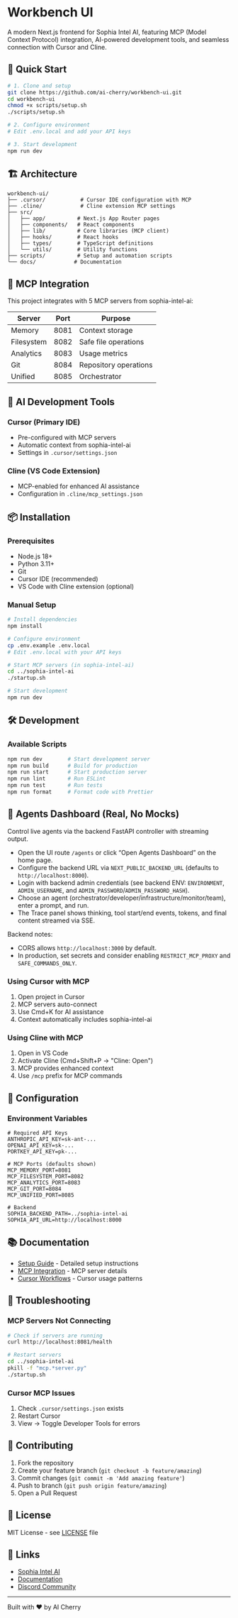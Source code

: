 # Workbench UI

A modern Next.js frontend for Sophia Intel AI, featuring MCP (Model Context Protocol) integration, AI-powered development tools, and seamless connection with Cursor and Cline.

## 🚀 Quick Start

```bash
# 1. Clone and setup
git clone https://github.com/ai-cherry/workbench-ui.git
cd workbench-ui
chmod +x scripts/setup.sh
./scripts/setup.sh

# 2. Configure environment
# Edit .env.local and add your API keys

# 3. Start development
npm run dev
```

## 🏗️ Architecture

```
workbench-ui/
├── .cursor/           # Cursor IDE configuration with MCP
├── .cline/            # Cline extension MCP settings
├── src/
│   ├── app/          # Next.js App Router pages
│   ├── components/   # React components
│   ├── lib/          # Core libraries (MCP client)
│   ├── hooks/        # React hooks
│   ├── types/        # TypeScript definitions
│   └── utils/        # Utility functions
├── scripts/          # Setup and automation scripts
└── docs/            # Documentation
```

## 🔌 MCP Integration

This project integrates with 5 MCP servers from sophia-intel-ai:

| Server | Port | Purpose |
|--------|------|---------|
| Memory | 8081 | Context storage |
| Filesystem | 8082 | Safe file operations |
| Analytics | 8083 | Usage metrics |
| Git | 8084 | Repository operations |
| Unified | 8085 | Orchestrator |

## 🤖 AI Development Tools

### Cursor (Primary IDE)
- Pre-configured with MCP servers
- Automatic context from sophia-intel-ai
- Settings in `.cursor/settings.json`

### Cline (VS Code Extension)
- MCP-enabled for enhanced AI assistance
- Configuration in `.cline/mcp_settings.json`

## 📦 Installation

### Prerequisites
- Node.js 18+
- Python 3.11+
- Git
- Cursor IDE (recommended)
- VS Code with Cline extension (optional)

### Manual Setup

```bash
# Install dependencies
npm install

# Configure environment
cp .env.example .env.local
# Edit .env.local with your API keys

# Start MCP servers (in sophia-intel-ai)
cd ../sophia-intel-ai
./startup.sh

# Start development
npm run dev
```

## 🛠️ Development

### Available Scripts

```bash
npm run dev        # Start development server
npm run build      # Build for production
npm run start      # Start production server
npm run lint       # Run ESLint
npm run test       # Run tests
npm run format     # Format code with Prettier
```

## 🧭 Agents Dashboard (Real, No Mocks)

Control live agents via the backend FastAPI controller with streaming output.

- Open the UI route `/agents` or click “Open Agents Dashboard” on the home page.
- Configure the backend URL via `NEXT_PUBLIC_BACKEND_URL` (defaults to `http://localhost:8000`).
- Login with backend admin credentials (see backend ENV: `ENVIRONMENT`, `ADMIN_USERNAME`, and `ADMIN_PASSWORD`/`ADMIN_PASSWORD_HASH`).
- Choose an agent (orchestrator/developer/infrastructure/monitor/team), enter a prompt, and run.
- The Trace panel shows thinking, tool start/end events, tokens, and final content streamed via SSE.

Backend notes:
- CORS allows `http://localhost:3000` by default.
- In production, set secrets and consider enabling `RESTRICT_MCP_PROXY` and `SAFE_COMMANDS_ONLY`.

 

### Using Cursor with MCP

1. Open project in Cursor
2. MCP servers auto-connect
3. Use Cmd+K for AI assistance
4. Context automatically includes sophia-intel-ai

### Using Cline with MCP

1. Open in VS Code
2. Activate Cline (Cmd+Shift+P → "Cline: Open")
3. MCP provides enhanced context
4. Use `/mcp` prefix for MCP commands

## 🔧 Configuration

### Environment Variables

```env
# Required API Keys
ANTHROPIC_API_KEY=sk-ant-...
OPENAI_API_KEY=sk-...
PORTKEY_API_KEY=pk-...

# MCP Ports (defaults shown)
MCP_MEMORY_PORT=8081
MCP_FILESYSTEM_PORT=8082
MCP_ANALYTICS_PORT=8083
MCP_GIT_PORT=8084
MCP_UNIFIED_PORT=8085

# Backend
SOPHIA_BACKEND_PATH=../sophia-intel-ai
SOPHIA_API_URL=http://localhost:8000
```

## 📚 Documentation

- [Setup Guide](./SETUP_GUIDE.md) - Detailed setup instructions
- [MCP Integration](./docs/MCP_INTEGRATION.md) - MCP server details
- [Cursor Workflows](./docs/CURSOR_WORKFLOWS.md) - Cursor usage patterns

## 🐛 Troubleshooting

### MCP Servers Not Connecting
```bash
# Check if servers are running
curl http://localhost:8081/health

# Restart servers
cd ../sophia-intel-ai
pkill -f "mcp.*server.py"
./startup.sh
```

 

### Cursor MCP Issues
1. Check `.cursor/settings.json` exists
2. Restart Cursor
3. View → Toggle Developer Tools for errors

## 🤝 Contributing

1. Fork the repository
2. Create your feature branch (`git checkout -b feature/amazing`)
3. Commit changes (`git commit -m 'Add amazing feature'`)
4. Push to branch (`git push origin feature/amazing`)
5. Open a Pull Request

## 📄 License

MIT License - see [LICENSE](LICENSE) file

## 🔗 Links

- [Sophia Intel AI](https://github.com/ai-cherry/sophia-intel-ai)
- [Documentation](https://docs.sophia-ai.com)
- [Discord Community](https://discord.gg/sophia-ai)

---

Built with ❤️ by AI Cherry
